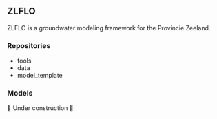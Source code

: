 ## ZLFLO

ZLFLO is a groundwater modeling framework for the Provincie Zeeland.

### Repositories

- tools
- data
- model_template

### Models

🚧 Under construction 🚧
